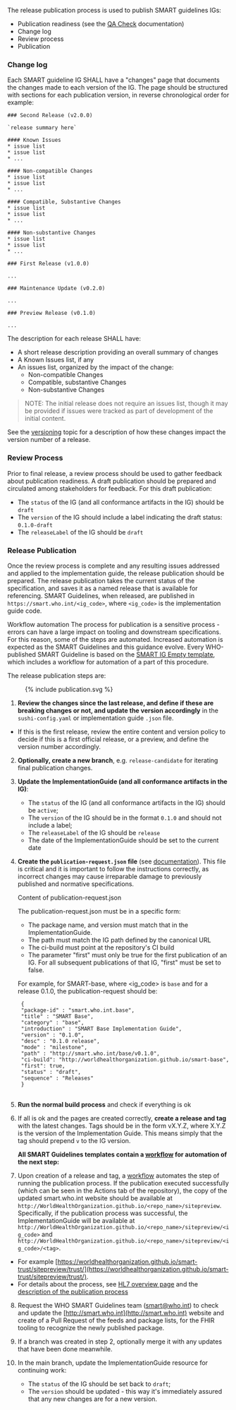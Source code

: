 
The release publication process is used to publish SMART guidelines IGs:

* Publication readiness (see the [QA Check](qa_check.html) documentation)
* Change log
* Review process
* Publication

### Change log

Each SMART guideline IG SHALL have a "changes" page that documents the changes made to each version of the IG. The page should be structured with sections for each publication version, in reverse chronological order for example:

```
### Second Release (v2.0.0)

`release summary here`

#### Known Issues
* issue list
* issue list
* ...

#### Non-compatible Changes
* issue list
* issue list
* ...

#### Compatible, Substantive Changes
* issue list
* issue list
* ...

#### Non-substantive Changes
* issue list
* issue list
* ...

### First Release (v1.0.0)

...

### Maintenance Update (v0.2.0)

...

### Preview Release (v0.1.0)

...
```

The description for each release SHALL have:

* A short release description providing an overall summary of changes
* A Known Issues list, if any
* An issues list, organized by the impact of the change:
    * Non-compatible Changes
    * Compatible, substantive Changes
    * Non-substantive Changes

> NOTE: The initial release does not require an issues list, though it may be provided if issues were tracked as part of development of the initial content.

See the [versioning](versioning.html) topic for a description of how these changes impact the version number of a release.

### Review Process

Prior to final release, a review process should be used to gather feedback about publication readiness. A draft publication should be prepared and circulated among stakeholders for feedback. For this draft publication:

* The `status` of the IG (and all conformance artifacts in the IG) should be `draft`
* The `version` of the IG should include a label indicating the draft status: `0.1.0-draft`
* The `releaseLabel` of the IG should be `draft`


### Release Publication

Once the review process is complete and any resulting issues addressed and applied to the implementation guide, the release publication should be prepared. The release publication takes the current status of the specification, and saves it as a named release that is available for referencing.
SMART Guidelines, when released, are published in `https://smart.who.int/<ig_code>`, where `<ig_code>` is the implementation guide code.   

<div class="info-box must">
  <span class="info-title">Workflow automation</span>
    The process for publication is a sensitive process - errors can have a large impact on tooling and downstream specifications. For this reason, some of the steps are automated. Increased automation is expected as the SMART Guidelines and this guidance evolve.
    Every WHO-published SMART Guideline is based on the <a href= "https://github.com/WorldHealthOrganization/smart-ig-empty">SMART IG Empty template</a>, which includes a workflow for automation of a part of this procedure.
</div>

The release publication steps are:
<figure style = "width:20em">
  {% include publication.svg %}
</figure>


1. **Review the changes since the last release, and define if these are breaking changes or not, and update the version accordingly** in the `sushi-config.yaml` or implementation guide `.json` file.  
- If this is the first release, review the entire content and version policy to decide if this is a first official release, or a preview, and define the version number accordingly.

2. **Optionally, create a new branch**, e.g. `release-candidate` for iterating final publication changes.  


3. **Update the ImplementationGuide (and all conformance artifacts in the IG)**:
    - The `status` of the IG (and all conformance artifacts in the IG) should be `active`;
    - The `version` of the IG should be in the format `0.1.0` and should not include a label;
    - The `releaseLabel` of the IG should be `release`
    - The date of the ImplementationGuide should be set to the current date

4. **Create the `publication-request.json` file** (see [documentation](https://confluence.hl7.org/display/FHIR/IG+Publication+Request+Documentation)). This file is critical and it is important to follow the instructions correctly, as incorrect changes may cause irreparable damage to previously published and normative specifications.
     <div class="info-box should">
      <span class="info-title">Content of publication-request.json</span>
    <p>The publication-request.json must be in a specific form:</p>
    <ul>
    <li>The package name,  and version must match that in the ImplementationGuide.</li>
    <li>The path must match the IG path defined by the canonical URL</li>
    <li>The ci-build must point at the repository's CI build</li>
    <li>The parameter "first" must only be true for the first publication of an IG. For all subsequent publications of that IG, "first" must be set to false.</li>
    </ul>
    <p>For example, for SMART-base, where &lt;ig_code&gt; is <code>base</code> and for a release 0.1.0, the publication-request should be:</p>  
    <pre><code class="language-json"> {
    "package-id" : "smart.who.int.base",
    "title" : "SMART Base", 
    "category" : "base",
    "introduction" : "SMART Base Implementation Guide",
    "version" : "0.1.0",
    "desc" : "0.1.0 release",
    "mode" : "milestone",    
    "path" : "http://smart.who.int/base/v0.1.0",
    "ci-build": "http://worldhealthorganization.github.io/smart-base",    
    "first": true,
    "status" : "draft",
    "sequence" : "Releases"
    } 
      </code> </pre>
     </div>

5. **Run the normal build process** and check if everything is ok

6. If all is ok and the pages are created correctly, **create a release and tag** with the latest changes. Tags should be in the form vX.Y.Z, where X.Y.Z is the version of the Implementation Guide. This means simply that the tag should prepend `v` to the IG version. 

    **All SMART Guidelines templates contain a [workflow](https://github.com/WorldHealthOrganization/smart-ig-empty/blob/main/.github/workflows/release.yml) for automation of the next step:** 

7. Upon creation of a release and tag, a [workflow](https://github.com/WorldHealthOrganization/smart-ig-empty/blob/main/.github/workflows/release.yml) automates the step of running the publication process. If the publication executed successfully (which can be seen in the Actions tab of the repository), the copy of the updated smart.who.int website should be available at `http://WorldHealthOrganization.github.io/<repo_name>/sitepreview`. Specifically, if the publication process was successful, the ImplementationGuide will be available at `http://WorldHealthOrganization.github.io/<repo_name>/sitepreview/<ig_code>` and `http://WorldHealthOrganization.github.io/<repo_name>/sitepreview/<ig_code>/<tag>`. 
- For example [https://worldhealthorganization.github.io/smart-trust/sitepreview/trust/](https://worldhealthorganization.github.io/smart-trust/sitepreview/trust/).  
- For details about the process, see [HL7 overview page](https://confluence.hl7.org/pages/viewpage.action?pageId=81027536) and the [description of the publication process](https://confluence.hl7.org/pages/viewpage.action?pageId=104580055)

8. Request the WHO SMART Guidelines team (smart@who.int) to check and update the [http://smart.who.int](http://smart.who.int) website and create of a Pull Request of the feeds and package lists, for the FHIR tooling to recognize the newly published package.

9. If a branch was created in step 2, optionally merge it with any updates that have been done meanwhile.

10. In the main branch, update the ImplementationGuide resource for continuing work:
    - The `status` of the IG should be set back to `draft`;
    - The `version` should be updated - this way it's immediately assured that any new changes are for a new version.


